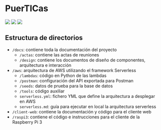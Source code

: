 # PuerTICas
<img src="https://img.shields.io/static/v1?label=team&message=puerTICas&color=blueviolet"> <img src="https://img.shields.io/static/v1?label=subject&message=PyGiTIC&color=orange"> <img src="https://img.shields.io/static/v1?label=python&message=3.8&color=blue">

## Estructura de directorios
- ```/docs```: contiene toda la documentación del proyecto
    - ```/actas```: contiene las actas de reuniones
    - ```/design```: contiene los documentos de diseño de componentes, arquitectura e interacción
- ```/aws```: arquitectura de AWS utilizando el framework Serverless
    -   ```/lambdas```: código en Python de las lambdas
    -   ```/postman```: configuración del API exportada para Postman
    -   ```/seeds```: datos de prueba para la base de datos
    -   ```/tools```: código auxiliar
    -   ```serverless.yml```: fichero YML que define la arquitectura a desplegar en AWS
    -   ```serverless.md```: guía para ejecutar en local la arquitectura serverless
- ```/client-web```: contiene la documentación y código para el cliente web
- ```/raspi3```: contiene el código e instrucciones para el cliente de la Raspberry Pi 3

